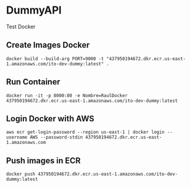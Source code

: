 # DummyAPI
Test Docker

## Create Images Docker
`docker build --build-arg PORT=9000 -t "437950194672.dkr.ecr.us-east-1.amazonaws.com/ito-dev-dummy:latest" .`

## Run Container
`docker run -it -p 8000:80 -e Nombre=RaulDocker 437950194672.dkr.ecr.us-east-1.amazonaws.com/ito-dev-dummy:latest`

## Login Docker with AWS
`aws ecr get-login-password --region us-east-1 | docker login --username AWS --password-stdin 437950194672.dkr.ecr.us-east-1.amazonaws.com`

## Push images in ECR
`docker push 437950194672.dkr.ecr.us-east-1.amazonaws.com/ito-dev-dummy:latest`
